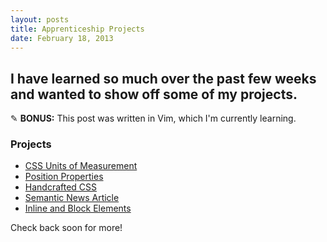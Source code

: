 ```yaml
---
layout: posts
title: Apprenticeship Projects
date: February 18, 2013
---
```


<h2>I have learned so much over the past few weeks and wanted to show off some of my projects.</h2>
<div class='note'>
  <p>
    ✎  <strong>BONUS:</strong> This post was written in Vim, which I'm currently learning.
  </p>
</div>

<h3>Projects</h3>

<ul class='post'>
  <li><a href='http://adamkaplandesign.com/units-of-measure.html' target='_blank'>CSS Units of Measurement</a></li>
  <li><a href='http://adamkaplandesign.com/position-properties.html' target='_blank'>Position Properties</a></li>
  <li><a href='http://adamkaplandesign.com/handcrafted-css' target='_blank'>Handcrafted CSS</a></li>
  <li><a href='http://adamkaplandesign.com/semantic-news-article.html' target='_blank'>Semantic News Article</a></li>
  <li><a href='http://adamkaplandesign.com/inline-and-block-elements.html' target='_blank'>Inline and Block Elements</a></li>
</ul>

<p>Check back soon for more!</p>

